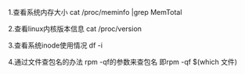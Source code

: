 1.查看系统内存大小
cat /proc/meminfo |grep MemTotal

2.查看linux内核版本信息
cat /proc/version

3.查看系统inode使用情况
df -i

4.通过文件查包名的办法
rpm -qf的参数来查包名
即rpm -qf $(which 文件)